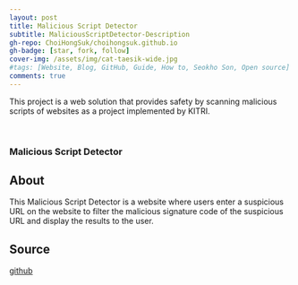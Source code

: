 ```yaml
---
layout: post
title: Malicious Script Detector
subtitle: MaliciousScriptDetector-Description
gh-repo: ChoiHongSuk/choihongsuk.github.io
gh-badge: [star, fork, follow]
cover-img: /assets/img/cat-taesik-wide.jpg
#tags: [Website, Blog, GitHub, Guide, How to, Seokho Son, Open source]
comments: true
---
```


This project is a web solution that provides safety by scanning malicious scripts of websites as a project implemented by KITRI.

<br>

### Malicious Script Detector

## About
This Malicious Script Detector is a website where users enter a suspicious URL on the website to filter the malicious signature code of the suspicious URL and display the results to the user.

## Source
[github](https://github.com/ChoiHongSuk/MaliciousScriptDetector)

<br/>
